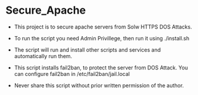 
# Secure_Apache

* This project is to secure apache servers from Solw HTTPS DOS Attacks.

* To run the script you need Admin Privillege, then run it using ./install.sh

* The script will run and install other scripts and services and automatically run them.

* This script installs fail2ban, to protect the server from DOS Attack. 
  You can configure fail2ban in /etc/fail2ban/jail.local
 
* Never share this script without prior written permission of the author.
